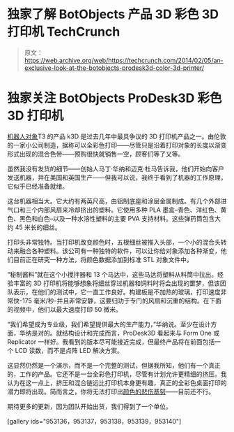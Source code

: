 # 独家了解 BotObjects 产品 3D 彩色 3D 打印机 TechCrunch

> 原文：<https://web.archive.org/web/https://techcrunch.com/2014/02/05/an-exclusive-look-at-the-botobjects-prodesk3d-color-3d-printer/>

# 独家关注 BotObjects ProDesk3D 彩色 3D 打印机

[机器人对象](https://web.archive.org/web/20221007183009/http://www.botobjects.com/)T3 的产品 k3D 是过去几年中最具争议的 3D 打印机产品之一。由伦敦的一家小公司制造，据称可以全彩色打印——尽管只是沿着打印对象的长度以渐变形式出现的混合色带——预购很快就销售一空，顾客们等了又等。

虽然我没有发货的细节——创始人马丁·华纳和迈克·杜马告诉我，他们开始向客户发送机器，并在美国和英国生产——但我可以说，我终于看到了机器的工作原理，它似乎已经准备就绪。

这台机器相当大。它大约有两英尺高，由铝制底座和涂层金属制成。有几个外部进气口和三个内部风扇来冷却挤出的塑料。它使用多种 PLA 墨盒–青色、洋红色、黄色、黑色和白色–以及一种水溶性塑料的主要 PVA 支持材料。这些弹药筒包含大约 45 米长的细丝。

打印头非常独特。当打印机改变颜色时，五根细丝被推入头部，一个小的混合头转动来融合各种塑料。该公司有一种独特的软件，可以让你给对象添加各种渐变，他们目前正在研究一种方法，将颜色数据添加到标准 STL 对象文件中。

“秘制酱料”就在这个小搅拌器和 13 个马达中，这些马达将塑料从料筒中拉出。经验丰富的 3D 打印机将能够想象将细丝穿过机器和饲料时将会出现的噩梦，但该团队表示，在他们的测试中，它一直工作良好。构建板是不加热的玻璃，打印速度非常快-175 毫米/秒-并且非常安静，这要归功于专门的风扇和沉重的结构。在下面的视频中，他们以最大速度打印 50 微米。

“我们希望成为专业级，我们希望提供最大的生产能力，”华纳说。至少在设计方面，华纳是对的。就结构设计和完成而言，ProDesk3D 看起来与 Form One 或 Replicator 一样好。我看到的版本尽可能接近完成，但最终产品将在前面包括一个 LCD 读数，而不是点阵 LED 解决方案。

这显然仍然是一个演示，而不是一个完整的测试，但据我所知，他们有一个真正的，工作的产品。它还不是一台全彩色打印机，尽管有计划允许更精细的挤压。我认为在这一点上，挤压和混合链远比打印机本身更有趣，真正的全彩色桌面打印的潜力即将出现。简而言之，你将无法打印出[颜色的悲伤基努](https://web.archive.org/web/20221007183009/http://www.shapeways.com/model/364717/1a5bb536cacb80d38bffa0efe23dd2bf)——目前还不行。

期待更多的更新，因为团队开始出货，我们得到了一个单位。

[gallery ids="953136，953137，953138，953139，953140"]